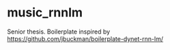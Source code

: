 # music_rnnlm
Senior thesis. Boilerplate inspired by https://github.com/jbuckman/boilerplate-dynet-rnn-lm/
